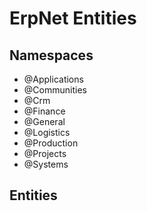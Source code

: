# ErpNet Entities

## Namespaces
- @Applications  
- @Communities  
- @Crm  
- @Finance  
- @General  
- @Logistics  
- @Production  
- @Projects  
- @Systems  

## Entities

